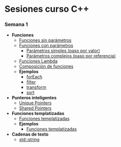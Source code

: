 # Sesiones curso C++

### Semana 1  
* **Funciones**
  * [Funciones sin parámetros](./temario/funciones/sinparams.md)
  * [Funciones con parámetros](./temario/funciones/conparams.md)
    * [Parámetros simples (paso por valor)](./temario/funciones/conparams.md)
    * [Parámetros complejos (paso por referencia)](./temario/funciones/conparams.md)
  * [Funciones Lambda](./temario/funciones/lambda.md)
  * [Composición de funciones](./temario/funciones/lambda.md)
  * **Ejemplos**
    * [forEach](./ejemplos/funciones/lambda/foreach/)
    * [filter](./ejemplos/funciones/composicion/filter/)
    * [transform](./ejemplos/funciones/composicion/transform/)
    * [sort](./ejemplos/funciones/composicion/sort/)  
* **Punteros inteligentes**
    * [Unique Pointers](./temario/smartpointers.md)
    * [Shared Pointers](./temario/smartpointersii.md)
* **Funciones templatizadas**
    * [Funciones templatizadas](temario/funcionestempl.md)
    * **Ejemplos**
      * [Funciones templatizadas](./ejemplos/funciones/composicion/sortWithTemplates/)
* **Cadenas de texto**
    * [std::string](./temario/datosstd/string.md)

